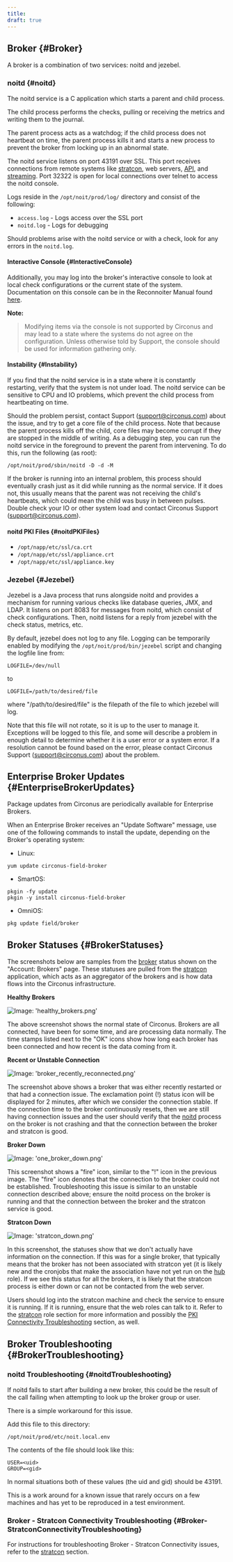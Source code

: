 ```yaml
---
title:
draft: true
---
```


## Broker {#Broker}
A broker is a combination of two services: noitd and jezebel.


### noitd {#noitd}
The noitd service is a C application which starts a parent and child process.

The child process performs the checks, pulling or receiving the metrics and writing them to the journal.

The parent process acts as a watchdog; if the child process does not heartbeat on time, the parent process kills it and starts a new process to prevent the broker from locking up in an abnormal state.

The noitd service listens on port 43191 over SSL. This port receives connections from remote systems like [stratcon](/Roles/stratcon.md), web servers, [API](/Roles/api.md), and [streaming](/Roles/web_stream.md).  Port 32322 is open for local connections over telnet to access the noitd console.

Logs reside in the `/opt/noit/prod/log/` directory and consist of the following:

 * `access.log` - Logs access over the SSL port
 * `noitd.log` - Logs for debugging

Should problems arise with the noitd service or with a check, look for any errors in the `noitd.log`.


#### Interactive Console {#InteractiveConsole}
Additionally, you may log into the broker's interactive console to look at local check configurations or the current state of the system. Documentation on this console can be in the Reconnoiter Manual found [here](http://labs.omniti.com/labs/reconnoiter/docs/operation.noitd.html#noitd.interactive.console).

**Note:**
>Modifying items via the console is not supported by Circonus and may lead to a state where the systems do not agree on the configuration.  Unless otherwise told by Support, the console should be used for information gathering only.


#### Instability {#Instability}
If you find that the noitd service is in a state where it is constantly restarting, verify that the system is not under load. The noitd service can be sensitive to CPU and IO problems, which prevent the child process from heartbeating on time.

Should the problem persist, contact Support (support@circonus.com) about the issue, and try to get a core file of the child process.  Note that because the parent process kills off the child, core files may become corrupt if they are stopped in the middle of writing.  As a debugging step, you can run the noitd service in the foreground to prevent the parent from intervening.  To do this, run the following (as root):
```
/opt/noit/prod/sbin/noitd -D -d -M
```

If the broker is running into an internal problem, this process should eventually crash just as it did while running as the normal service.  If it does not, this usually means that the parent was not receiving the child's heartbeats, which could mean the child was busy in between pulses.  Double check your IO or other system load and contact Circonus Support (support@circonus.com).


#### noitd PKI Files {#noitdPKIFiles}
 * `/opt/napp/etc/ssl/ca.crt`
 * `/opt/napp/etc/ssl/appliance.crt`
 * `/opt/napp/etc/ssl/appliance.key`


### Jezebel {#Jezebel}
Jezebel is a Java process that runs alongside noitd and provides a mechanism for running various checks like database queries, JMX, and LDAP.  It listens on port 8083 for messages from noitd, which consist of check configurations. Then, noitd listens for a reply from jezebel with the check status, metrics, etc.

By default, jezebel does not log to any file.  Logging can be temporarily enabled by modifying the `/opt/noit/prod/bin/jezebel` script and changing the logfile line from:
```
LOGFILE=/dev/null
```
to
```
LOGFILE=/path/to/desired/file
```
where "/path/to/desired/file" is the filepath of the file to which jezebel will log.

Note that this file will not rotate, so it is up to the user to manage it.  Exceptions will be logged to this file, and some will describe a problem in enough detail to determine whether it is a user error or a system error.  If a resolution cannot be found based on the error, please contact Circonus Support (support@circonus.com) about the problem.


## Enterprise Broker Updates {#EnterpriseBrokerUpdates}
Package updates from Circonus are periodically available for Enterprise Brokers.

When an Enterprise Broker receives an "Update Software" message, use one of the following commands to install the update, depending on the Broker's operating system:
 * Linux: 
```
yum update circonus-field-broker
```
 * SmartOS:
```
pkgin -fy update
pkgin -y install circonus-field-broker
```
 * OmniOS:
```
pkg update field/broker
```


## Broker Statuses {#BrokerStatuses}
The screenshots below are samples from the [broker](/Roles/broker.md) status shown on the "Account: Brokers" page.  These statuses are pulled from the [stratcon](/Roles/stratcon.md) application, which acts as an aggregator of the brokers and is how data flows into the Circonus infrastructure.

**Healthy Brokers**

![Image: 'healthy_brokers.png'](/images/circonus/healthy_brokers.png)

The above screenshot shows the normal state of Circonus.  Brokers are all connected, have been for some time, and are processing data normally.  The time stamps listed next to the "OK" icons show how long each broker has been connected and how recent is the data coming from it.

**Recent or Unstable Connection**

![Image: 'broker_recently_reconnected.png'](/images/circonus/broker_recently_reconnected.png)

The screenshot above shows a broker that was either recently restarted or that had a connection issue.  The exclamation point (!) status icon will be displayed for 2 minutes, after which we consider the connection stable.  If the connection time to the broker continuously resets, then we are still having connection issues and the user should verify that the [noitd](/Roles/broker.md#noitd) process on the broker is not crashing and that the connection between the broker and stratcon is good.

**Broker Down**

![Image: 'one_broker_down.png'](/images/circonus/one_broker_down.png)

This screenshot shows a "fire" icon, similar to the "!" icon in the previous image. The "fire" icon denotes that the connection to the broker could not be established.  Troubleshooting this issue is similar to an unstable connection described above; ensure the noitd process on the broker is running and that the connection between the broker and the stratcon service is good.

**Stratcon Down**

![Image: 'stratcon_down.png'](/images/circonus/stratcon_down.png)

In this screenshot, the statuses show that we don't actually have information on the connection. If this was for a single broker, that typically means that the broker has not been associated with stratcon yet (it is likely new and the cronjobs that make the association have not yet run on the [hub](/Roles/hub.md#wwwbinnoitstratcon_sync.pl) role).  If we see this status for all the brokers, it is likely that the stratcon process is either down or can not be contacted from the web server.

Users should log into the stratcon machine and check the service to ensure it is running.  If it is running, ensure that the web roles can talk to it. Refer to the [stratcon](/Roles/stratcon.md) role section for more information and possibly the [PKI Connectivity Troubleshooting](/Troubleshooting.md#PKIConnectivityTroubleshooting) section, as well.


## Broker Troubleshooting {#BrokerTroubleshooting}


### noitd Troubleshooting {#noitdTroubleshooting}
If noitd fails to start after building a new broker, this could be the result of the call failing when attempting to look up the broker group or user.

There is a simple workaround for this issue.

Add this file to this directory:
```
/opt/noit/prod/etc/noit.local.env
```

The contents of the file should look like this:
```
USER=<uid>
GROUP=<gid>
```

In normal situations both of these values (the uid and gid) should be 43191.

This is a work around for a known issue that rarely occurs on a few machines and has yet to be reproduced in a test environment.


### Broker - Stratcon Connectivity Troubleshooting {#Broker-StratconConnectivityTroubleshooting}
For instructions for troubleshooting Broker - Stratcon Connectivity issues, refer to the [stratcon](/Roles/stratcon.md#Broker-StratconConnectivityTroubleshooting) section.
